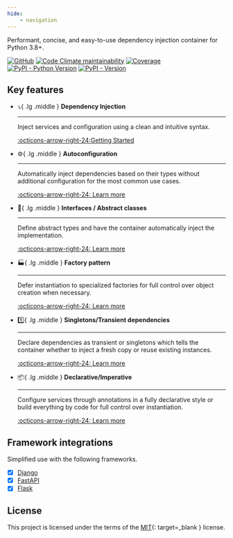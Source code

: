 ```yaml
---
hide:
    - navigation
---
```


Performant, concise, and easy-to-use dependency injection container for Python 3.8+.

[![GitHub](https://img.shields.io/github/license/maldoinc/wireup)](https://github.com/maldoinc/wireup)
[![Code Climate maintainability](https://img.shields.io/codeclimate/maintainability/maldoinc/wireup?label=Code+Climate)](https://codeclimate.com/github/maldoinc/wireup)
[![Coverage](https://img.shields.io/codeclimate/coverage/maldoinc/wireup?label=Coverage)](https://codeclimate.com/github/maldoinc/wireup)
[![PyPI - Python Version](https://img.shields.io/pypi/pyversions/wireup)](https://pypi.org/project/wireup/)
[![PyPI - Version](https://img.shields.io/pypi/v/wireup)](https://pypi.org/project/wireup/)


## Key features


<div class="grid cards" markdown>

-   :arrow_heading_down:{ .lg .middle } __Dependency Injection__

    ---

    Inject services and configuration using a clean and intuitive syntax.

    [:octicons-arrow-right-24:Getting Started](getting_started.md)

-   :gear:{ .lg .middle } __Autoconfiguration__

    ---
    Automatically inject dependencies based on their types without additional configuration for the
    most common use cases.

    [:octicons-arrow-right-24: Learn more](annotations.md)

-   :scroll:{ .lg .middle } __Interfaces / Abstract classes__

    ---

    Define abstract types and have the container automatically inject the implementation.

    [:octicons-arrow-right-24: Learn more](interfaces.md)


-   :factory:{ .lg .middle } __Factory pattern__

    ---

    Defer instantiation to specialized factories for full control over object creation when necessary.

    [:octicons-arrow-right-24: Learn more](factory_functions.md)


-   :one:{ .lg .middle } __Singletons/Transient dependencies__

    ---

    Declare dependencies as transient or singletons which tells the container whether to inject a fresh copy or reuse existing instances.

    [:octicons-arrow-right-24: Learn more](services.md)


-   :package:{ .lg .middle } __Declarative/Imperative__

    ---
    Configure services through annotations in a fully declarative style or
    build everything by code for full control over instantiation.

    [:octicons-arrow-right-24: Learn more](configuration.md)
</div>


## Framework integrations

Simplified use with the following frameworks.

- [x] [Django](integrations/django.md)
- [x] [FastAPI](integrations/fastapi.md)
- [x] [Flask](integrations/flask.md)

## License

This project is licensed under the terms of the
[MIT](https://github.com/maldoinc/wireup/blob/master/license.md){: target=_blank } license.
